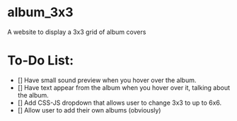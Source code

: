 # album_3x3
A website to display a 3x3 grid of album covers


# To-Do List:

- [] Have small sound preview when you hover over the album.
- [] Have text appear from the album when you hover over it, talking about the album.
- [] Add CSS-JS dropdown that allows user to change 3x3 to up to 6x6.
- [] Allow user to add their own albums (obviously)
